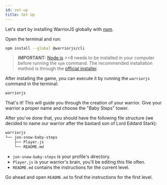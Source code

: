 ```yaml
---
id: set-up
title: Set Up
---
```


Let's start by installing WarriorJS globally with [npm](https://npmjs.com).

Open the terminal and run:

```sh
npm install --global @warriorjs/cli
```

> **IMPORTANT:** [Node.js](https://nodejs.org) >=8 needs to be installed in your
> computer before running the `npm` command. The recommended installation method
> is through the [official installer](https://nodejs.org/en/download).

After installing the game, you can execute it by running the `warriorjs` command
in the terminal:

```sh
warriorjs
```

That's it! This will guide you through the creation of your warrior. Give your
warrior a proper name and choose the "Baby Steps" tower.

After you've done that, you should have the following file structure (we decided
to name our warrior after the bastard son of Lord Eddard Stark):

```sh
warriorjs
└── jon-snow-baby-steps
    ├── Player.js
    └── README.md
```

- `jon-snow-baby-steps` is your profile's directory.
- `Player.js` is your warrior's brain, you'll be editing this file often.
- `README.md` contains the instructions for the current level.

Go ahead and open `README.md` to find the instructions for the first level.
